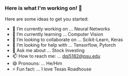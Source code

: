 ### Here is what I'm working on! 👋



Here are some ideas to get you started:

- 🔭 I’m currently working on ... Neural Networks
- 🌱 I’m currently learning ... Computer Vision
- 👯 I’m looking to collaborate on ... Scikit-Learn, Keras
- 🤔 I’m looking for help with ... Tensorflow, Pytorch
- 💬 Ask me about ... Stock Investing
- 📫 How to reach me: ... dqj5182@psu.edu
- 😄 Pronouns: ... He/Him
- ⚡ Fun fact: ... I love Texas Roadhouse

